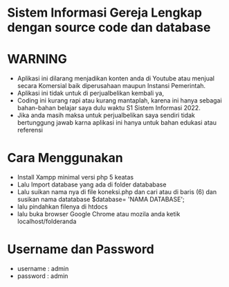 # Sistem Informasi Gereja Lengkap dengan source code dan database


# WARNING

- Aplikasi ini dilarang menjadikan konten anda di Youtube atau menjual secara  Komersial baik diperusahaan maupun Instansi Pemerintah.
- Aplikasi ini tidak untuk di perjualbelikan kembali ya,
- Coding ini kurang rapi atau kurang mantaplah, karena ini hanya sebagai bahan-bahan belajar saya dulu waktu S1 Sistem Informasi 2022.  
- Jika anda masih maksa untuk perjualbelikan  saya sendiri tidak bertunggung jawab karna aplikasi ini hanya untuk bahan edukasi atau referensi  


# Cara Menggunakan

- Install Xampp minimal versi php 5 keatas
- Lalu Import database yang ada di folder datababase
- Lalu suikan nama nya di file koneksi.php dan cari 
  atau di baris (6) dan susikan nama datatabase	$database= 'NAMA DATABASE';
- lalu pindahkan filenya di htdocs
- lalu buka browser Google Chrome atau mozila anda ketik localhost/folderanda

# Username dan Password

- username : admin
- password : admin
